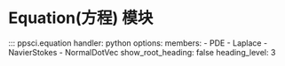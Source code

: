 # Equation(方程) 模块

::: ppsci.equation
    handler: python
    options:
      members:
        - PDE
        - Laplace
        - NavierStokes
        - NormalDotVec
      show_root_heading: false
      heading_level: 3
